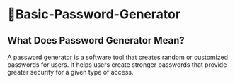 # 🔑Basic-Password-Generator

## What Does Password Generator Mean?

A password generator is a software tool that creates random or customized passwords for users. 
It helps users create stronger passwords that provide greater security for a given type of access.
